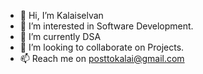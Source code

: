 - 👋 Hi, I’m Kalaiselvan
- 👀 I’m interested in Software Development.
- 🌱 I’m currently DSA
- 💞️ I’m looking to collaborate on Projects.
- 📫 Reach me on posttokalai@gmail.com

<!---
Kalaisgit/Kalaisgit is a ✨ special ✨ repository because its `README.md` (this file) appears on your GitHub profile.
You can click the Preview link to take a look at your changes.
--->
